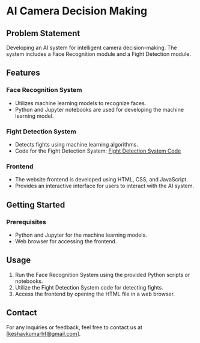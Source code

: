 # AI Camera Decision Making

## Problem Statement

Developing an AI system for intelligent camera decision-making. The system includes a Face Recognition module and a Fight Detection module.

## Features

### Face Recognition System

- Utilizes machine learning models to recognize faces.
- Python and Jupyter notebooks are used for developing the machine learning model.

### Fight Detection System

- Detects fights using machine learning algorithms.
- Code for the Fight Detection System: [Fight Detection System Code](https://colab.research.google.com/drive/12HaVOoUkQArqaspUEtTwqDK1Jxj8PgMZ#scrollTo=jN-upynV-64b)

### Frontend

- The website frontend is developed using HTML, CSS, and JavaScript.
- Provides an interactive interface for users to interact with the AI system.

## Getting Started

### Prerequisites

- Python and Jupyter for the machine learning models.
- Web browser for accessing the frontend.

## Usage

1. Run the Face Recognition System using the provided Python scripts or notebooks.
2. Utilize the Fight Detection System code for detecting fights.
3. Access the frontend by opening the HTML file in a web browser.

## Contact

For any inquiries or feedback, feel free to contact us at [keshavkumarhf@gmail.com].
